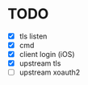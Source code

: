 # TODO

- [x] tls listen
- [x] cmd
- [x] client login (iOS)
- [x] upstream tls
- [ ] upstream xoauth2
